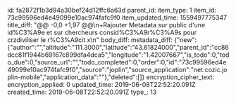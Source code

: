 id: fa2872f1b3d94a30bef24d12ffc6a63d
parent_id: 
item_type: 1
item_id: 73c99596ed4e49099e10ac974fafc9f0
item_updated_time: 1559497775347
title_diff: "@@ -0,0 +1,97 @@\n+Rajouter Metadata sur public d'une id%C3%A9e et sur chercheurs consid%C3%A9r%C3%A9s pour crzdiviliser le r%C3%A9cit x\n"
body_diff: 
metadata_diff: {"new":{"author":"","altitude":"111.3000","latitude":"43.61824000","parent_id":"cc86dcc81f1944b69167c899dfa4dca5","longitude":"1.42007667","is_todo":0,"todo_due":0,"source_url":"","todo_completed":0,"order":0,"id":"73c99596ed4e49099e10ac974fafc9f0","source":"joplin","source_application":"net.cozic.joplin-mobile","application_data":""},"deleted":[]}
encryption_cipher_text: 
encryption_applied: 0
updated_time: 2019-06-08T22:52:20.091Z
created_time: 2019-06-08T22:52:20.091Z
type_: 13